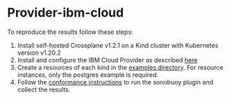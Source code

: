 # Provider-ibm-cloud

To reproduce the results follow these steps:

1. Install self-hosted Crossplane v1.2.1 on a Kind cluster with Kubernetes version v1.20.2
2. Install and configure the IBM Cloud Provider as described [here](https://github.com/crossplane-contrib/provider-ibm-cloud#install-ibm-cloud-provider)
3. Create a resources of each kind in the [examples directory](https://github.com/crossplane-contrib/provider-ibm-cloud/tree/master/examples). For resource instances, only the postgres example is required.
4. Follow the [conformance instructions](https://github.com/cncf/crossplane-conformance/blob/main/instructions.md) to run the sonobuoy plugin and collect the results.